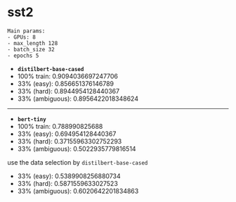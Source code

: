 # sst2
```
Main params:
- GPUs: 8
- max_length 128
- batch_size 32
- epochs 5
```

- **`distilbert-base-cased`**
- 100% train: 0.9094036697247706
- 33% (easy): 0.856651376146789
- 33% (hard): 0.8944954128440367
- 33% (ambiguous): 0.8956422018348624

---

- **`bert-tiny`**
- 100% train: 0.788990825688
- 33% (easy): 0.694954128440367
- 33% (hard): 0.37155963302752293
- 33% (ambiguous): 0.5022935779816514

use the data selection by `distilbert-base-cased`
- 33% (easy): 0.5389908256880734
- 33% (hard): 0.5871559633027523
- 33% (ambiguous): 0.6020642201834863
